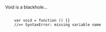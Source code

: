 Void is a blackhole...

<code>
    var void = function () {}
    //=> SyntaxError: missing variable name
</code>